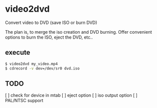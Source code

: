 # video2dvd
Convert video to DVD (save ISO or burn DVD)

The plan is, to merge the iso creation and DVD burning.  Offer convenient options to burn the ISO, eject the DVD, etc..

## execute
```bash
$ video2dvd my_video.mp4 
$ cdrecord -v dev=/dev/sr0 dvd.iso
```

## TODO
[ ] check for device in mtab 
[ ] eject option 
[ ] iso output option 
[ ] PAL/NTSC support 